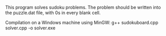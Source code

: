 This program solves sudoku problems. The problem should be written into the puzzle.dat file, with 0s in every blank cell.

Compilation on a Windows machine using MinGW: g++ sudokuboard.cpp solver.cpp -o solver.exe